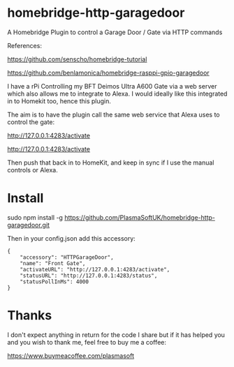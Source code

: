 # homebridge-http-garagedoor
A Homebridge Plugin to control a Garage Door / Gate via HTTP commands

References:
  
  https://github.com/senscho/homebridge-tutorial
  
  https://github.com/benlamonica/homebridge-rasppi-gpio-garagedoor



I have a rPi Controlling my BFT Deimos Ultra A600 Gate via a web server which also allows me to integrate to Alexa.
I would ideally like this integrated in to Homekit too, hence this plugin.

The aim is to have the plugin call the same web service that Alexa uses to control the gate:

http://127.0.0.1:4283/activate

http://127.0.0.1:4283/activate

Then push that back in to HomeKit, and keep in sync if I use the manual controls or Alexa.



# Install

sudo npm install -g https://github.com/PlasmaSoftUK/homebridge-http-garagedoor.git


Then in your config.json add this accessory:

```
{
    "accessory": "HTTPGarageDoor",
    "name": "Front Gate",
    "activateURL": "http://127.0.0.1:4283/activate",
    "statusURL": "http://127.0.0.1:4283/status",
    "statusPollInMs": 4000
}
```

# Thanks

I don't expect anything in return for the code I share but if it has helped you and you wish to thank me, feel free to buy me a coffee:

https://www.buymeacoffee.com/plasmasoft
